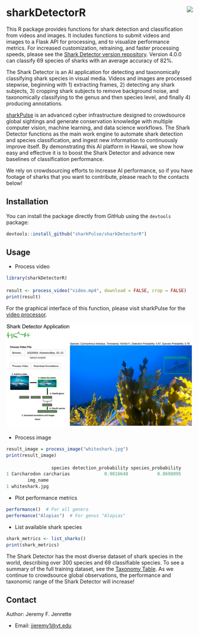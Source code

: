 # sharkDetectorR <a href="http://seaql.org/wp-content/uploads/2022/06/SD.pdf"><img src="man/figures/sd.png" align="right" height="132" /></a>

This R package provides functions for shark detection and classification from videos and images. It includes functions to submit videos and images to a Flask API for processing, and to visualize performance metrics. For increased customization, retraining, and faster processing speeds, please see the [Shark Detector version repository](https://github.com/sharkPulse/Shark-Detector). Version 4.0.0 can classify 69 species of sharks with an average accuracy of 82%.  

The Shark Detector is an AI application for detecting and taxonomically classifying shark species in visual media. Videos and images are processed stepwise, beginning with 1) extracting frames, 2) detecting any shark subjects, 3) cropping shark subjects to remove background noise, and taxonomically classifying to the genus and then species level, and finally 4) producing annotations.

[sharkPulse](https://sp2.cs.vt.edu) is an advanced cyber infrastructure designed to crowdsource global sightings and generate conservation knowledge with multiple computer vision, machine learning, and data science workflows. The Shark Detector functions as the main work engine to automate shark detection and species classification, and ingest new information to continuously improve itself. By demonstrating this AI platform in Hawaii, we show how easy and effective it is to boost the Shark Detector and advance new baselines of classification performance.   

We rely on crowdsourcing efforts to increase AI performance, so if you have footage of sharks that you want to contribute, please reach to the contacts below!

## Installation

You can install the package directly from GitHub using the `devtools` package:

```r
devtools::install_github("sharkPulse/sharkDetectorR")
```

## Usage
- Process video
```r
library(sharkDetectorR)

result <- process_video("video.mp4", download = FALSE, crop = FALSE)
print(result)
```

For the graphical interface of this function, please visit sharkPulse for the [video processor](http://sharkpulse.org/video-processor).

<p align="left">
  <img src="man/figures/figure5.PNG" alt="processor" width="700"/>
</p>

- Process image
```r
result_image = process_image("whiteshark.jpg")
print(result_image)

                 species detection_probability species_probability
1 Carcharodon carcharias             0.9816648           0.8698095
        img_name
1 whiteshark.jpg
```

- Plot performance metrics
```r
performance()  # For all genera
performance("Alopias")  # For genus "Alopias"
```

- List available shark species
```r
shark_metrics <- list_sharks()
print(shark_metrics)
```

The Shark Detector has the most diverse dataset of shark species in the world, describing over 300 species and 69 classifiable species. To see a summary of the full training dataset, see the [Taxonomy Table](https://sp2.cs.vt.edu/dynamic/queryTax1.php). As we continue to crowdsource global observations, the performance and taxonomic range of the Shark Detector will increase!

## Contact
Author: Jeremy F. Jenrette
- Email: jjeremy1@vt.edu
